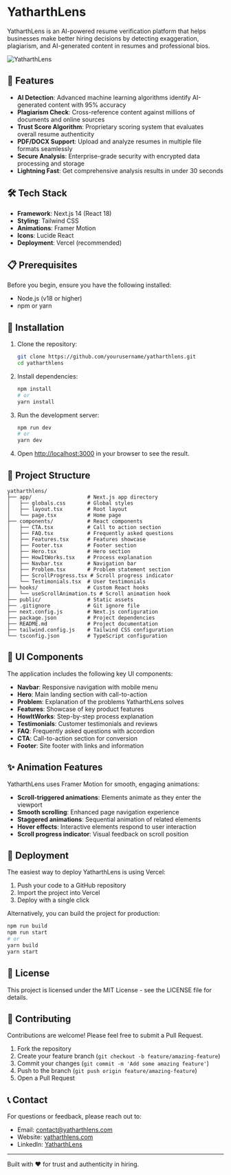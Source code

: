 # YatharthLens

YatharthLens is an AI-powered resume verification platform that helps businesses make better hiring decisions by detecting exaggeration, plagiarism, and AI-generated content in resumes and professional bios.

![YatharthLens](https://via.placeholder.com/1200x630/4f46e5/FFFFFF?text=YatharthLens)

## 🚀 Features

- **AI Detection**: Advanced machine learning algorithms identify AI-generated content with 95% accuracy
- **Plagiarism Check**: Cross-reference content against millions of documents and online sources
- **Trust Score Algorithm**: Proprietary scoring system that evaluates overall resume authenticity
- **PDF/DOCX Support**: Upload and analyze resumes in multiple file formats seamlessly
- **Secure Analysis**: Enterprise-grade security with encrypted data processing and storage
- **Lightning Fast**: Get comprehensive analysis results in under 30 seconds

## 🛠️ Tech Stack

- **Framework**: Next.js 14 (React 18)
- **Styling**: Tailwind CSS
- **Animations**: Framer Motion
- **Icons**: Lucide React
- **Deployment**: Vercel (recommended)

## 📋 Prerequisites

Before you begin, ensure you have the following installed:
- Node.js (v18 or higher)
- npm or yarn

## 🔧 Installation

1. Clone the repository:
   ```bash
   git clone https://github.com/yourusername/yatharthlens.git
   cd yatharthlens
   ```

2. Install dependencies:
   ```bash
   npm install
   # or
   yarn install
   ```

3. Run the development server:
   ```bash
   npm run dev
   # or
   yarn dev
   ```

4. Open [http://localhost:3000](http://localhost:3000) in your browser to see the result.

## 📁 Project Structure

```
yatharthlens/
├── app/                  # Next.js app directory
│   ├── globals.css       # Global styles
│   ├── layout.tsx        # Root layout
│   └── page.tsx          # Home page
├── components/           # React components
│   ├── CTA.tsx           # Call to action section
│   ├── FAQ.tsx           # Frequently asked questions
│   ├── Features.tsx      # Features showcase
│   ├── Footer.tsx        # Footer section
│   ├── Hero.tsx          # Hero section
│   ├── HowItWorks.tsx    # Process explanation
│   ├── Navbar.tsx        # Navigation bar
│   ├── Problem.tsx       # Problem statement section
│   ├── ScrollProgress.tsx # Scroll progress indicator
│   └── Testimonials.tsx  # User testimonials
├── hooks/                # Custom React hooks
│   └── useScrollAnimation.ts # Scroll animation hook
├── public/               # Static assets
├── .gitignore            # Git ignore file
├── next.config.js        # Next.js configuration
├── package.json          # Project dependencies
├── README.md             # Project documentation
├── tailwind.config.js    # Tailwind CSS configuration
└── tsconfig.json         # TypeScript configuration
```

## 🎨 UI Components

The application includes the following key UI components:

- **Navbar**: Responsive navigation with mobile menu
- **Hero**: Main landing section with call-to-action
- **Problem**: Explanation of the problems YatharthLens solves
- **Features**: Showcase of key product features
- **HowItWorks**: Step-by-step process explanation
- **Testimonials**: Customer testimonials and reviews
- **FAQ**: Frequently asked questions with accordion
- **CTA**: Call-to-action section for conversion
- **Footer**: Site footer with links and information

## ✨ Animation Features

YatharthLens uses Framer Motion for smooth, engaging animations:

- **Scroll-triggered animations**: Elements animate as they enter the viewport
- **Smooth scrolling**: Enhanced page navigation experience
- **Staggered animations**: Sequential animation of related elements
- **Hover effects**: Interactive elements respond to user interaction
- **Scroll progress indicator**: Visual feedback on scroll position

## 🚀 Deployment

The easiest way to deploy YatharthLens is using Vercel:

1. Push your code to a GitHub repository
2. Import the project into Vercel
3. Deploy with a single click

Alternatively, you can build the project for production:

```bash
npm run build
npm run start
# or
yarn build
yarn start
```

## 📝 License

This project is licensed under the MIT License - see the LICENSE file for details.

## 👥 Contributing

Contributions are welcome! Please feel free to submit a Pull Request.

1. Fork the repository
2. Create your feature branch (`git checkout -b feature/amazing-feature`)
3. Commit your changes (`git commit -m 'Add some amazing feature'`)
4. Push to the branch (`git push origin feature/amazing-feature`)
5. Open a Pull Request

## 📞 Contact

For questions or feedback, please reach out to:

- Email: contact@yatharthlens.com
- Website: [yatharthlens.com](https://yatharthlens.com)
- LinkedIn: [YatharthLens](https://linkedin.com/company/yatharthlens)

---

Built with ❤️ for trust and authenticity in hiring.
